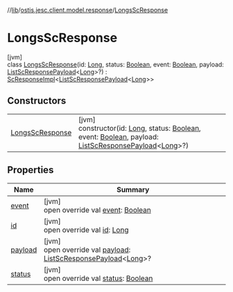 //[lib](../../../index.md)/[ostis.jesc.client.model.response](../index.md)/[LongsScResponse](index.md)

# LongsScResponse

[jvm]\
class [LongsScResponse](index.md)(id: [Long](https://kotlinlang.org/api/latest/jvm/stdlib/kotlin/-long/index.html), status: [Boolean](https://kotlinlang.org/api/latest/jvm/stdlib/kotlin/-boolean/index.html), event: [Boolean](https://kotlinlang.org/api/latest/jvm/stdlib/kotlin/-boolean/index.html), payload: [ListScResponsePayload](../../ostis.jesc.client.model.response.payload/-list-sc-response-payload/index.md)&lt;[Long](https://kotlinlang.org/api/latest/jvm/stdlib/kotlin/-long/index.html)&gt;?) : [ScResponseImpl](../-sc-response-impl/index.md)&lt;[ListScResponsePayload](../../ostis.jesc.client.model.response.payload/-list-sc-response-payload/index.md)&lt;[Long](https://kotlinlang.org/api/latest/jvm/stdlib/kotlin/-long/index.html)&gt;&gt;

## Constructors

| | |
|---|---|
| [LongsScResponse](-longs-sc-response.md) | [jvm]<br>constructor(id: [Long](https://kotlinlang.org/api/latest/jvm/stdlib/kotlin/-long/index.html), status: [Boolean](https://kotlinlang.org/api/latest/jvm/stdlib/kotlin/-boolean/index.html), event: [Boolean](https://kotlinlang.org/api/latest/jvm/stdlib/kotlin/-boolean/index.html), payload: [ListScResponsePayload](../../ostis.jesc.client.model.response.payload/-list-sc-response-payload/index.md)&lt;[Long](https://kotlinlang.org/api/latest/jvm/stdlib/kotlin/-long/index.html)&gt;?) |

## Properties

| Name | Summary |
|---|---|
| [event](../-sc-response-impl/event.md) | [jvm]<br>open override val [event](../-sc-response-impl/event.md): [Boolean](https://kotlinlang.org/api/latest/jvm/stdlib/kotlin/-boolean/index.html) |
| [id](../-sc-response-impl/id.md) | [jvm]<br>open override val [id](../-sc-response-impl/id.md): [Long](https://kotlinlang.org/api/latest/jvm/stdlib/kotlin/-long/index.html) |
| [payload](../-sc-response-impl/payload.md) | [jvm]<br>open override val [payload](../-sc-response-impl/payload.md): [ListScResponsePayload](../../ostis.jesc.client.model.response.payload/-list-sc-response-payload/index.md)&lt;[Long](https://kotlinlang.org/api/latest/jvm/stdlib/kotlin/-long/index.html)&gt;? |
| [status](../-sc-response-impl/status.md) | [jvm]<br>open override val [status](../-sc-response-impl/status.md): [Boolean](https://kotlinlang.org/api/latest/jvm/stdlib/kotlin/-boolean/index.html) |
